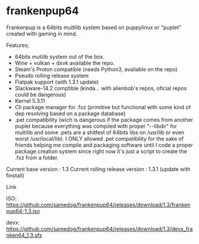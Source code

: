 # frankenpup64

Frankenpup is a 64bits multilib system based on puppylinux or "puplet" created with gaming in mind.

Features;

- 64bits mutilib system out of the box.
- Wine + vulkan + dxvk available the repo.
- Steam's Proton compatible (needs Python3, available on the repo)
- Pseudo rolling release system
- Flatpak support (with 1.3.1 update)
- Slackware-14.2 comptible (kinda... with alienbob's repos, oficial repos could be dangerous)
- Kernel 5.3.11
- Cli package manager for .fxz (primitive but functional with some kind of dep resolving based on a package database)
- .pet compatibility (wich is dangerous if the package comes from another puplet because everything was compiled with proper "--libdir" for multilib and some .pets are a shitfest of 64bits libs on /usr/lib or even worst /usr/local/lib). I ONLY allowed .pet compatibility for the sake of friends helping me compile and packaging software until I code a proper package creation system since right now it's just a script to create the .fxz from a folder.

Current base version : 1.3
Current rolling release version : 1.3.1 (update with finstall)

Link

ISO:
https://github.com/samedog/frankenpup64/releases/download/1.3/frankenpup64-1.3.iso

devx:
https://github.com/samedog/frankenpup64/releases/download/1.3/devx_franken64_1.3.sfs
